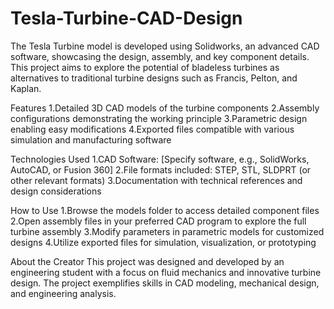 # Tesla-Turbine-CAD-Design

The Tesla Turbine model is developed using Solidworks, an advanced CAD software, showcasing the design, assembly, and key component details. This project aims to explore the potential of bladeless turbines as alternatives to traditional turbine designs such as Francis, Pelton, and Kaplan.

Features
1.Detailed 3D CAD models of the turbine components
2.Assembly configurations demonstrating the working principle
3.Parametric design enabling easy modifications
4.Exported files compatible with various simulation and manufacturing software

Technologies Used
1.CAD Software: [Specify software, e.g., SolidWorks, AutoCAD, or Fusion 360]
2.File formats included: STEP, STL, SLDPRT (or other relevant formats)
3.Documentation with technical references and design considerations

How to Use
1.Browse the models folder to access detailed component files
2.Open assembly files in your preferred CAD program to explore the full turbine assembly
3.Modify parameters in parametric models for customized designs
4.Utilize exported files for simulation, visualization, or prototyping

About the Creator
This project was designed and developed by an engineering student with a focus on fluid mechanics and innovative turbine design. The project exemplifies skills in CAD modeling, mechanical design, and engineering analysis.
